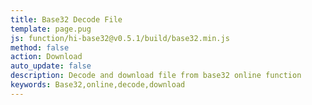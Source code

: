 ```yaml
---
title: Base32 Decode File
template: page.pug
js: function/hi-base32@v0.5.1/build/base32.min.js
method: false
action: Download
auto_update: false
description: Decode and download file from base32 online function
keywords: Base32,online,decode,download
---
```

<script src="function/hi-base64/build/base64.min.js"></script>
<script>
$(document).ready(function() {
  var download = $('<a class="btn btn-default" download="base32"/>').text('Download');
  download.click(function() {
    var base32Str = $('#input').val();
    var bytes = base32.decode.asBytes(base32Str);
    var base64Str = base64.encode(bytes);
    download.attr('href', 'data:application/octet-stream;base64,' + base64Str);
  });
  $('#execute').replaceWith(download);
  $('.output').remove();
});
</script>
